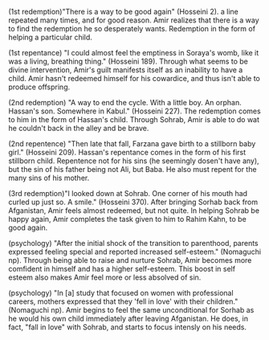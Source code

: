 (1st redemption)"There is a way to be good again" (Hosseini 2). a line repeated many times, and for good reason. Amir realizes that there is a way to find the redemption he so desperately wants. Redemption in the form of helping a particular child. 

(1st repentance) "I could almost feel the emptiness in Soraya's womb, like it was a living, breathing thing." (Hosseini 189). Through what seems to be divine intervention, Amir's guilt manifests itself as an inability to have a child. Amir hasn't redeemed himself for his cowardice, and thus isn't able to produce offspring. 

(2nd redemption) "A way to end the cycle. With a little boy. An orphan. Hassan's son. Somewhere in Kabul." (Hosseini 227). The redemption comes to him in the form of Hassan's child. Through Sohrab, Amir is able to do wat he couldn't back in the alley and be brave. 

(2nd repentence) "Then late that fall, Farzana gave birth to a stillborn baby girl." (Hosseini 209). Hassan's repentance comes in the form of his first stillborn child. Repentence not for his sins (he seemingly dosen't have any), but the sin of his father being not Ali, but Baba. He also must repent for the many sins of his mother. 

(3rd redemption)"I looked down at Sohrab. One corner of his mouth had curled up just so. A smile." (Hosseini 370). After bringing Sorhab back from Afganistan, Amir feels almost redeemed, but not quite. In helping Sohrab be happy again, Amir completes the task given to him to Rahim Kahn, to be good again. 

(psychology) "After the initial shock of the transition to parenthood, parents expressed feeling special and reported increased self-esteem." (Nomaguchi np). Through being able to raise and nurture Sohrab, Amir becomes more comfident in himself and has a higher self-esteem. This boost in self esteem also makes Amir feel more or less absolved of sin.

(psychology) "In [a] study that focused on women with professional careers, mothers expressed that they 'fell in love' with their children." (Nomaguchi np). Amir begins to feel the same unconditional for Sorhab as he would his own child immediately after leaving Afganistan. He does, in fact, "fall in love" with Sohrab, and starts to focus intensly on his needs. 